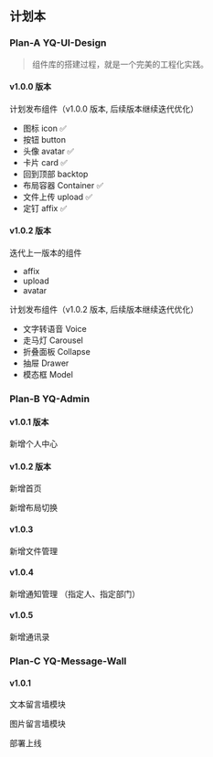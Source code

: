 ## 计划本

### Plan-A YQ-UI-Design

> 组件库的搭建过程，就是一个完美的工程化实践。

#### v1.0.0 版本

计划发布组件（v1.0.0 版本, 后续版本继续迭代优化）

+ 图标 icon ✅
+ 按钮 button
+ 头像 avatar ✅
+ 卡片 card ✅
+ 回到顶部 backtop
+ 布局容器 Container ✅
+ 文件上传 upload ✅
+ 定钉 affix ✅

#### v1.0.2 版本

迭代上一版本的组件

+ affix
+ upload
+ avatar

计划发布组件（v1.0.2 版本, 后续版本继续迭代优化）

+ 文字转语音 Voice
+ 走马灯 Carousel
+ 折叠面板 Collapse
+ 抽屉 Drawer
+ 模态框 Model


### Plan-B YQ-Admin

#### v1.0.1 版本

新增个人中心

#### v1.0.2 版本

新增首页

新增布局切换

#### v1.0.3

新增文件管理

#### v1.0.4

新增通知管理 （指定人、指定部门）

#### v1.0.5

新增通讯录

### Plan-C YQ-Message-Wall 

#### v1.0.1

文本留言墙模块

图片留言墙模块

部署上线
